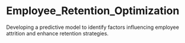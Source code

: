 # Employee_Retention_Optimization
Developing a predictive model to identify factors influencing employee attrition and enhance retention strategies.
